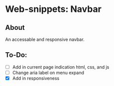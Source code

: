 # Web-snippets: Navbar

## About

An accessable and responsive navbar.

## To-Do:

- [ ] Add in current page indication html, css, and js
- [ ] Change aria label on menu expand
- [x] Add in responsiveness
